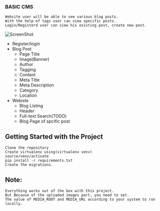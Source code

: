 ### BASIC CMS
    Website user will be able to see various blog posts.
    With the help of tags user can view specific posts. 
    Login/Registerd user can view his existing post, create new post.
    
![ScreenShot](https://github.com/notoriousarun/notoriousarun.github.io/blob/master/2uun0d.gif?raw=true)

* Register/login
* Blog Post
	* Page Title
	* Image(Banner)
	* Author
	* Tagging
	* Content
	* Meta Title
	* Meta Description
	* Category
	* Location
* Webiste
	* Blog Listing
	* Header
	* Full-text Search(TODO)
	* Blog Page of spcific post

## Getting Started with the Project
	Clone the repository
	Create virtualenv using(virtualenv venv)
	source/venv/activate
	pip install -r requirements.txt
	Create the migrations.

 ## Note: 
 	Everything works out of the box with this project. 
	But Because of the uploaded images part, you need to set.
	The value of MEDIA_ROOT and MEDIA_URL according to your system to run locally.



	
